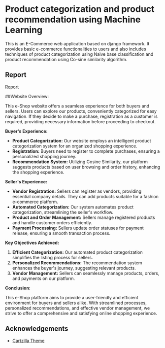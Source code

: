 
# Product categorization and product recommendation using Machine Learning

This is an E-Commerce web application based on django framework.
It provides basic e-commerce functionalities to users and also includes techniques of product categorization using Naive base classification and product recommendation using Co-sine similarity algorithm.


  
## Report

[Report](https://drive.google.com/file/d/1Dg8V0HF6Inw0__Bi_4uipcgpkCDhYq-F/view?usp=sharing)


##Website Overview:

This e-Shop website offers a seamless experience for both buyers and sellers. Users can explore our products, conveniently categorized for easy navigation. If they decide to make a purchase, registration as a customer is required, providing necessary information before proceeding to checkout.

**Buyer's Experience:**

- **Product Categorization:** Our website employs an intelligent product categorization system for an organized shopping experience.
- **Registration:** Buyers need to register to complete purchases, ensuring a personalized shopping journey.
- **Recommendation System:** Utilizing Cosine Similarity, our platform suggests products based on user browsing and order history, enhancing the shopping experience.

**Seller's Experience:**

- **Vendor Registration:** Sellers can register as vendors, providing essential company details. They can add products suitable for a fashion e-commerce platform.
- **Automated Categorization:** Our system automates product categorization, streamlining the seller's workflow.
- **Product and Order Management:** Sellers manage registered products and handle customer orders efficiently.
- **Payment Processing:** Sellers update order statuses for payment release, ensuring a smooth transaction process.

**Key Objectives Achieved:**

1. **Efficient Categorization:** Our automated product categorization simplifies the listing process for sellers.
2. **Personalized Recommendations:** The recommendation system enhances the buyer's journey, suggesting relevant products.
3. **Vendor Management:** Sellers can seamlessly manage products, orders, and payments on our platform.

**Conclusion:**

This e-Shop platform aims to provide a user-friendly and efficient environment for buyers and sellers alike. With streamlined processes, personalized recommendations, and effective vendor management, we strive to offer a comprehensive and satisfying online shopping experience.


## Acknowledgements

 - [Cartzilla Theme](https://cartzilla.createx.studio/docs/dev-setup.html)
 
